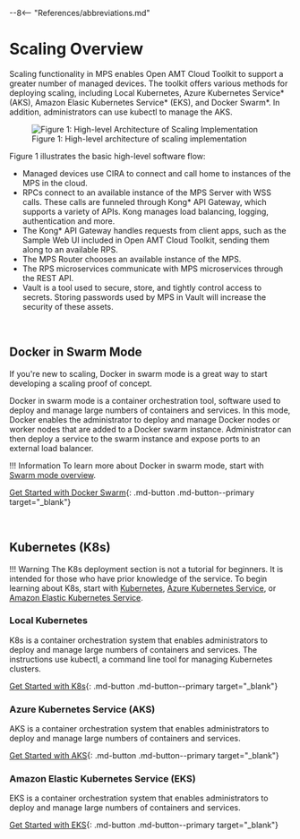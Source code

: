 --8<-- "References/abbreviations.md"

# Scaling Overview
Scaling functionality in MPS enables Open AMT Cloud Toolkit to support a greater number of managed devices. The toolkit offers various methods for deploying scaling, including Local Kubernetes, Azure Kubernetes Service* (AKS), Amazon Elasic Kubernetes Service* (EKS), and Docker Swarm*. In addition, administrators can use kubectl to manage the AKS. 

<figure class="figure-image">
<img src="..\..\..\assets\images\HighLevelArchitectureScaling.png" alt="Figure 1: High-level Architecture of Scaling Implementation">
<figcaption>Figure 1: High-level architecture of scaling implementation</figcaption>
</figure>

Figure 1 illustrates the basic high-level software flow:

* Managed devices use CIRA to connect and call home to instances of the MPS in the cloud. 
* RPCs connect to an available instance of the MPS Server with WSS calls. These calls are funneled through Kong* API Gateway, which supports a variety of APIs. Kong manages load balancing, logging, authentication and more. 
* The Kong* API Gateway handles requests from client apps, such as the Sample Web UI included in Open AMT Cloud Toolkit, sending them along to an available RPS.
* The MPS Router chooses an available instance of the MPS.
* The RPS microservices communicate with MPS microservices through the REST API. 
* Vault is a tool used to secure, store, and tightly control access to secrets. Storing passwords used by MPS in Vault will increase the security of these assets.

<br>

## Docker in Swarm Mode
If you're new to scaling, Docker in swarm mode is a great way to start developing a scaling proof of concept. 

Docker in swarm mode is a container orchestration tool, software used to deploy and manage large numbers of containers and services. In this mode, Docker enables the administrator to deploy and manage Docker nodes or worker nodes that are added to a Docker swarm instance. Administrator can then deploy a service to the swarm instance and expose ports to an external load balancer.  

!!! Information
    To learn more about Docker in swarm mode, start with [Swarm mode overview](https://docs.docker.com/engine/swarm/).

[Get Started with Docker Swarm](./docker-swarm.md){: .md-button .md-button--primary target="_blank"}

<br>

## Kubernetes (K8s)

!!! Warning
    The K8s deployment section is not a tutorial for beginners. It is intended for those who have prior knowledge of the service. To begin learning about K8s, start with [Kubernetes](https://kubernetes.io/), [Azure Kubernetes Service](https://docs.microsoft.com/en-us/azure/aks/), or [Amazon Elastic Kubernetes Service](https://docs.aws.amazon.com/eks/latest/userguide/getting-started.html).

### Local Kubernetes
K8s is a container orchestration system that enables administrators to deploy and manage large numbers of containers and services. The instructions use kubectl, a command line tool for managing Kubernetes clusters.

[Get Started with K8s](./Kubernetes/deployingk8s.md){: .md-button .md-button--primary target="_blank"}

### Azure Kubernetes Service (AKS)
AKS is a container orchestration system that enables administrators to deploy and manage large numbers of containers and services. 

[Get Started with AKS](./Kubernetes/deployingk8s-aks.md){: .md-button .md-button--primary target="_blank"}

### Amazon Elastic Kubernetes Service (EKS)
EKS is a container orchestration system that enables administrators to deploy and manage large numbers of containers and services. 

[Get Started with EKS](./Kubernetes/deployingk8s-eks.md){: .md-button .md-button--primary target="_blank"}
